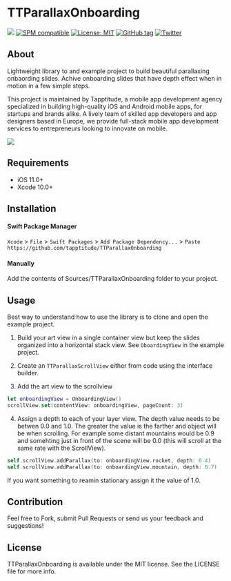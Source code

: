 # TTParallaxOnboarding

![](https://img.shields.io/badge/Swift-5.0-green.svg?style=flat)
[![SPM compatible](https://img.shields.io/badge/SPM-compatible-4BC51D.svg?style=flat)](https://swift.org/package-manager/)
[![License: MIT](http://img.shields.io/badge/license-MIT-lightgrey.svg?style=flat)](https://github.com/s4cha/Stevia/blob/master/LICENSE)
[![GitHub tag](https://img.shields.io/github/release/freshos/KeyboardLayoutGuide.svg)](https://github.com/tapptitude/TTParallaxOnboarding/releases)
[![Twitter](https://img.shields.io/badge/Twitter-@Tapptitude-blue.svg?style=flat)](http://twitter.com/Tapptitude)

## About
Lightweight library to and example project to build beautiful parallaxing onbaording slides. Achive onboarding slides that have depth effect when in motion in a few simple steps. 

This project is maintained by Tapptitude, a mobile app development agency specialized in building high-quality iOS and Android mobile apps, for startups and brands alike. A lively team of skilled app developers and app designers based in Europe, we provide full-stack mobile app development services to entrepreneurs looking to innovate on mobile.  

![](Resources/parallax-example.gif)

## Requirements

- iOS 11.0+
- Xcode 10.0+

## Installation

#### Swift Package Manager

`Xcode` > `File` > `Swift Packages` > `Add Package Dependency...` > `Paste` `https://github.com/tapptitude/TTParallaxOnboarding`

#### Manually

Add the contents of Sources/TTParallaxOnboarding folder to your project.

## Usage

Best way to understand how to use the library is to clone and open the example project.

1. Build your art view in a single container view but keep the slides organized into a horizontal stack view. See `OboardingView` in the example project. 

2. Create an `TTParallaxScrollView` either from code using the interface builder. 

3. Add the art view to the scrollview

```swift
let onboardingView = OnboardingView()
scrollView.set(contentView: onboardingView, pageCount: 3)
```

4. Assign a depth to each of your layer view. The depth value needs to be betwen 0.0 and 1.0. The greater the value is the farther and object will be when scrolling. For example some distant mountains would be 0.9 and somehting just in front of the scene will be 0.0 (this will scroll at the same rate with the ScrollView). 

```swift
self.scrollView.addParallax(to: onboardingView.rocket, depth: 0.4)
self.scrollView.addParallax(to: onboardingView.mountain, depth: 0.7)
```
If you want something to reamin stationary assign it the value of 1.0.


## Contribution

Feel free to Fork, submit Pull Requests or send us your feedback and suggestions!


## License

TTParallaxOnboarding is available under the MIT license. See the LICENSE file for more info.
